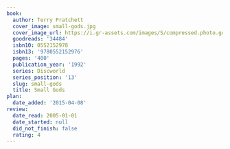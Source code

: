 ```yaml
---
book:
  author: Terry Pratchett
  cover_image: small-gods.jpg
  cover_image_url: https://i.gr-assets.com/images/S/compressed.photo.goodreads.com/books/1390899426l/34484.jpg
  goodreads: '34484'
  isbn10: 0552152978
  isbn13: '9780552152976'
  pages: '400'
  publication_year: '1992'
  series: Discworld
  series_position: '13'
  slug: small-gods
  title: Small Gods
plan:
  date_added: '2015-04-08'
review:
  date_read: 2005-01-01
  date_started: null
  did_not_finish: false
  rating: 4
---
```

